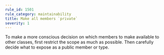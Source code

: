 ```yaml
---
rule_id: 1501
rule_category: maintainability
title: Make all members `private`
severity: 1
---
```

To make a more conscious decision on which members to make available to other classes, first restrict the scope as much as possible. Then carefully decide what to expose as a public member or type.
